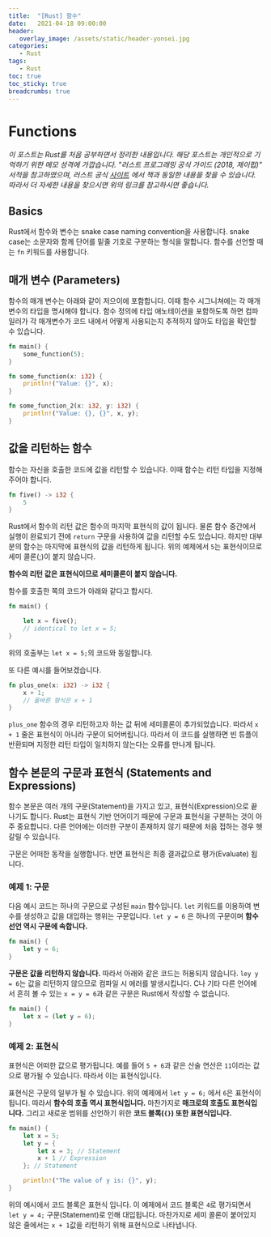 ```yaml
---
title:  "[Rust] 함수"
date:   2021-04-18 09:00:00
header:
   overlay_image: /assets/static/header-yonsei.jpg
categories: 
   - Rust
tags:
   - Rust
toc: true
toc_sticky: true
breadcrumbs: true
---
```


# Functions

*이 포스트는 Rust를 처음 공부하면서 정리한 내용입니다. 해당 포스트는 개인적으로 기억하기 위한 메모 성격에 가깝습니다. "러스트 프로그래밍 공식 가이드 (2018, 제이펍)" 서적을 참고하였으며, 러스트 공식 [사이트](https://doc.rust-lang.org/1.30.0/book/2018-edition/foreword.html) 에서 책과 동일한 내용을 찾을 수 있습니다. 따라서 더 자세한 내용을 찾으시면 위의 링크를 참고하시면 좋습니다.*

<!--more-->

## Basics

Rust에서 함수와 변수는 snake case naming convention을 사용합니다. snake case는 소문자와 함께 단어를 밑줄 기호로 구분하는 형식을 말합니다. 함수를 선언할 때는 `fn` 키워드를 사용합니다.

## 매개 변수 (Parameters)

함수의 매개 변수는 아래와 같이 저으이에 포함합니다. 이때 함수 시그니쳐에는 각 매개변수의 타입을 명시해야 합니다. 함수 정의에 타입 애노테이션을 포함하도록 하면 컴파일러가 각 매개변수가 코드 내에서 어떻게 사용되는지 추적하지 않아도 타입을 확인할 수 있습니다.

```rust
fn main() {
    some_function(5);
}

fn some_function(x: i32) {
    println!("Value: {}", x);
}

fn some_function_2(x: i32, y: i32) {
    println!("Value: {}, {}", x, y);
}
```

## 값을 리턴하는 함수

함수는 자신을 호출한 코드에 값을 리턴할 수 있습니다. 이때 함수는 리턴 타입을 지정해주어야 합니다.

```rust
fn five() -> i32 {
    5
}
```

Rust에서 함수의 리턴 값은 함수의 마지막 표현식의 값이 됩니다. 물론 함수 중간에서 실행이 완료되기 전에 `return` 구문을 사용하여 값을 리턴할 수도 있습니다. 하지만 대부분의 함수는 마지막에 표현식의 값을 리턴하게 됩니다. 위의 예제에서 `5`는 표현식이므로 세미 콜론(;)이 붙지 않습니다. 

**함수의 리턴 값은 표현식이므로 세미콜론이 붙지 않습니다.**

함수를 호출한 쪽의 코드가 아래와 같다고 합시다.

```rust
fn main() {

    let x = five();
    // identical to let x = 5;
}
```

위의 호출부는 `let x = 5;`의 코드와 동일합니다. 

또 다른 예시를 들어보겠습니다.

```rust
fn plus_one(x: i32) -> i32 {
    x + 1;
    // 올바른 형식은 x + 1
}
```

`plus_one` 함수의 경우 리턴하고자 하는 값 뒤에 세미콜론이 추가되었습니다. 따라서 `x + 1` 줄은 표현식이 아니라 구문이 되어버립니다. 따라서 이 코드를 실행하면 빈 튜플이 반환되며 지정한 리턴 타입이 일치하지 않는다는 오류를 만나게 됩니다.



## 함수 본문의 구문과 표현식 (Statements and Expressions)

함수 본문은 여러 개의 구문(Statement)을 가지고 있고, 표현식(Expression)으로 끝나기도 합니다. Rust는 표현식 기반 언어이기 때문에 구문과 표현식을 구분하는 것이 아주 중요합니다. 다른 언어에는 이러한 구분이 존재하지 않기 때문에 처음 접하는 경우 헷갈릴 수 있습니다.

구문은 어떠한 동작을 실행합니다. 반면 표현식은 최종 결과값으로 평가(Evaluate) 됩니다. 

### 예제 1: 구문

다음 예시 코드는 하나의 구문으로 구성된 `main` 함수입니다. `let` 키워드를 이용하여 변수를 생성하고 값을 대입하는 행위는 구문입니다. `let y = 6` 은 하나의 구문이며 **함수 선언 역시 구문에 속합니다.**

```rust
fn main() {
    let y = 6;
}
```

**구문은 값을 리턴하지 않습니다.** 따라서 아래와 같은 코드는 허용되지 않습니다. `ley y = 6`는 값을 리턴하지 않으므로 컴파일 시 에러를 발생시킵니다. C나 기타 다른 언어에서 흔히 볼 수 있는 `x = y = 6`과 같은 구문은 Rust에서 작성할 수 없습니다. 

```rust
fn main() {
    let x = (let y = 6);
}
```

### 예제 2: 표현식

표현식은 어떠한 값으로 평가됩니다. 예를 들어 `5 + 6`과 같은 산술 연산은 `11`이라는 값으로 평가될 수 있습니다. 따라서 이는 표현식입니다. 

표현식은 구문의 일부가 될 수 있습니다. 위의 예제에서 `let y = 6;` 에서 `6`은 표현식이 됩니다. 따라서 **함수의 호출 역시 표현식입니다.** 마찬가지로 **매크로의 호출도 표현식입니다.** 그리고 새로운 범위를 선언하기 위한 **코드 블록(`{}`) 또한 표현식입니다.**

```rust
fn main() {
    let x = 5;
    let y = {
        let x = 3; // Statement
        x + 1 // Expression
    }; // Statement

    println!("The value of y is: {}", y);
}
```

위의 예시에서 코드 블록은 표현식 입니다. 이 예제에서 코드 블록은 `4`로 평가되면서 `let y = 4;` 구문(Statement)로 인해 대입됩니다. 마찬가지로 세미 콜론이 붙어있지 않은 줄에서는 `x + 1`값을 리턴하기 위해 표현식으로 나타냅니다.





